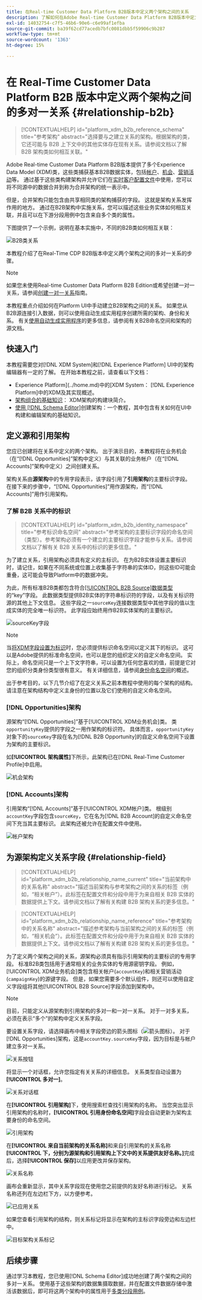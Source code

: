 ```yaml
---
title: 在Real-time Customer Data Platform B2B版本中定义两个架构之间的关系
description: 了解如何在Adobe Real-time Customer Data Platform B2B版本中定义两个架构之间的多对一关系。
exl-id: 14032754-c7f5-46b6-90e6-c6e99af1efba
source-git-commit: ba39f62cd77acedb7bfc0081dbb5f59906c9b287
workflow-type: tm+mt
source-wordcount: '1363'
ht-degree: 15%

---
```


# 在 Real-Time Customer Data Platform B2B 版本中定义两个架构之间的多对一关系 {#relationship-b2b}

>[!CONTEXTUALHELP]
>id="platform_xdm_b2b_reference_schema"
>title="参考架构"
>abstract="选择要与之建立关系的架构。根据架构的类，它还可能与 B2B 上下文中的其他实体存在现有关系。请参阅文档以了解 B2B 架构类如何相互关联。"

Adobe Real-time Customer Data Platform B2B版本提供了多个Experience Data Model (XDM)类，这些类捕获基本B2B数据实体，包括[帐户](../classes/b2b/business-account.md)、[机会](../classes/b2b/business-opportunity.md)、[营销活动](../classes/b2b/business-campaign.md)等。 通过基于这些类构建架构并允许它们在[实时客户配置文件](../../profile/home.md)中使用，您可以将不同源中的数据合并到称为合并架构的统一表示中。

但是，合并架构只能包含由共享相同类的架构捕获的字段。 这就是架构关系发挥作用的地方。 通过在B2B架构中实施关系，您可以描述这些业务实体如何相互关联，并且可以在下游分段用例中包含来自多个类的属性。

下图提供了一个示例，说明在基本实施中，不同的B2B类如何相互关联：

![B2B类关系](../images/tutorials/relationship-b2b/classes.png)

本教程介绍了在Real-Time CDP B2B版本中定义两个架构之间的多对一关系的步骤。

>[!NOTE]
>
>如果您未使用Real-time Customer Data Platform B2B Edition或希望创建一对一关系，请参阅[创建一对一关系](./relationship-ui.md)指南。
>
>本教程重点介绍如何在Platform UI中手动建立B2B架构之间的关系。 如果您从B2B源连接引入数据，则可以使用自动生成实用程序创建所需的架构、身份和关系。 有关[使用自动生成实用程序](../../sources/connectors/adobe-applications/marketo/marketo-namespaces.md)的更多信息，请参阅有关B2B命名空间和架构的源文档。

## 快速入门

本教程需要您对[!DNL XDM System]和[!DNL Experience Platform] UI中的架构编辑器有一定的了解。 在开始本教程之前，请查看以下文档：

* Experience Platform](../home.md)中的[XDM System： [!DNL Experience Platform]中的XDM及其实现概述。
* [架构组合的基础知识](../schema/composition.md)： XDM架构的构建块简介。
* [使用 [!DNL Schema Editor]](create-schema-ui.md)创建架构：一个教程，其中包含有关如何在UI中构建和编辑架构的基础知识。

## 定义源和引用架构

您应已创建将在关系中定义的两个架构。 出于演示目的，本教程将在业务机会（在“[!DNL Opportunities]”架构中定义）与其关联的业务帐户（在“[!DNL Accounts]”架构中定义）之间创建关系。

架构关系由&#x200B;**源架构**&#x200B;中的专用字段表示，该字段引用了&#x200B;**引用架构**&#x200B;的主要标识字段。 在接下来的步骤中，“[!DNL Opportunities]”用作源架构，而“[!DNL Accounts]”用作引用架构。

### 了解 B2B 关系中的标识

>[!CONTEXTUALHELP]
>id="platform_xdm_b2b_identity_namespace"
>title="参考标识命名空间"
>abstract="参考架构的主要标识字段的命名空间（类型）。参考架构必须有一个建立的主要标识字段才能参与关系。请参阅文档以了解有关 B2B 关系中的标识的更多信息。"

为了建立关系，引用架构必须具有定义的主标识。 在为B2B实体设置主要标识时，请记住，如果在不同系统或位置上收集基于字符串的实体ID，则这些ID可能会重叠，这可能会导致Platform中的数据冲突。

为此，所有标准B2B类都包含符合[[!UICONTROL B2B Source]数据类型](../data-types/b2b-source.md)的“key”字段。 此数据类型提供B2B实体的字符串标识符的字段，以及有关标识符源的其他上下文信息。 这些字段之一`sourceKey`连接数据类型中其他字段的值以生成实体的完全唯一标识符。 此字段应始终用作B2B实体架构的主要标识。

![sourceKey字段](../images/tutorials/relationship-b2b/sourcekey.png)

>[!NOTE]
>
>当[将XDM字段设置为标识](../ui/fields/identity.md)时，您必须提供标识命名空间以定义其下的标识。 这可以是Adobe提供的标准命名空间，也可以是您的组织定义的自定义命名空间。 实际上，命名空间只是一个上下文字符串，可以设置为任何您喜欢的值，前提是它对您的组织分类身份类型很有意义。 有关详细信息，请参阅[身份命名空间](../../identity-service/features/namespaces.md)的概述。

出于参考目的，以下几节介绍了在定义关系之前本教程中使用的每个架构的结构。 请注意在架构结构中定义主身份的位置以及它们使用的自定义命名空间。

### [!DNL Opportunities]架构

源架构“[!DNL Opportunities]”基于[!UICONTROL XDM业务机会]类。 类`opportunityKey`提供的字段之一用作架构的标识符。 具体而言，`opportunityKey`对象下的`sourceKey`字段在名为[!DNL B2B Opportunity]的自定义命名空间下设置为架构的主要标识。

如&#x200B;**[!UICONTROL 架构属性]**&#x200B;下所示，此架构已在[!DNL Real-Time Customer Profile]中启用。

![机会架构](../images/tutorials/relationship-b2b/opportunities.png)

### [!DNL Accounts]架构

引用架构“[!DNL Accounts]”基于[!UICONTROL XDM帐户]类。 根级别`accountKey`字段包含`sourceKey`，它在名为[!DNL B2B Account]的自定义命名空间下充当其主要标识。 此架构还被允许在配置文件中使用。

![帐户架构](../images/tutorials/relationship-b2b/accounts.png)

## 为源架构定义关系字段 {#relationship-field}

>[!CONTEXTUALHELP]
>id="platform_xdm_b2b_relationship_name_current"
>title="当前架构中的关系名称"
>abstract="描述当前架构与参考架构之间的关系的标签（例如，“相关帐户”）。此标签在配置文件和分段中用于为来自相关 B2B 实体的数据提供上下文。请参阅文档以了解有关构建 B2B 架构关系的更多信息。"

>[!CONTEXTUALHELP]
>id="platform_xdm_b2b_relationship_name_reference"
>title="参考架构中的关系名称"
>abstract="描述参考架构与当前架构之间的关系的标签（例如，“相关机会”）。此标签在配置文件和分段中用于为来自相关 B2B 实体的数据提供上下文。请参阅文档以了解有关构建 B2B 架构关系的更多信息。"

为了定义两个架构之间的关系，源架构必须具有指示引用架构的主要标识的专用字段。 标准B2B类包括用于通常相关的业务实体的专用源密钥字段。 例如，[!UICONTROL XDM业务机会]类包含相关帐户(`accountKey`)和相关营销活动(`campaignKey`)的源键字段。 但是，如果您需要多个默认组件，则还可以使用自定义字段组将其他[!UICONTROL B2B Source]字段添加到架构中。

>[!NOTE]
>
>目前，只能定义从源架构到引用架构的多对一和一对一关系。 对于一对多关系，必须在表示“多个”的架构中定义关系字段。

要设置关系字段，请选择画布中相关字段旁边的箭头图标（![箭头图标](../images/tutorials/relationship-b2b/arrow.png)）。 对于[!DNL Opportunities]架构，这是`accountKey.sourceKey`字段，因为目标是与帐户建立多对一关系。

![关系按钮](../images/tutorials/relationship-b2b/relationship-button.png)

将显示一个对话框，允许您指定有关关系的详细信息。 关系类型自动设置为&#x200B;**[!UICONTROL 多对一]**。

![关系对话框](../images/tutorials/relationship-b2b/relationship-dialog.png)

在&#x200B;**[!UICONTROL 引用架构]**&#x200B;下，使用搜索栏查找引用架构的名称。 当您突出显示引用架构的名称时，**[!UICONTROL 引用身份命名空间]**&#x200B;字段会自动更新为架构主要身份的命名空间。

![引用架构](../images/tutorials/relationship-b2b/reference-schema.png)

在&#x200B;**[!UICONTROL 来自当前架构的关系名称]**&#x200B;和来自引用架构的关系名称&#x200B;**[!UICONTROL 下，分别为源架构和引用架构上下文中的关系提供友好名称。]**&#x200B;完成后，选择&#x200B;**[!UICONTROL 保存]**&#x200B;以应用更改并保存架构。

![关系名称](../images/tutorials/relationship-b2b/relationship-name.png)

画布会重新显示，其中关系字段现在使用您之前提供的友好名称进行标记。 关系名称还列在左边栏下方，以方便参考。

![已应用关系](../images/tutorials/relationship-b2b/relationship-applied.png)

如果您查看引用架构的结构，则关系标记将显示在架构的主标识字段旁边和左边栏中。

![目标架构关系标记](../images/tutorials/relationship-b2b/destination-relationship.png)

## 后续步骤

通过学习本教程，您已使用[!DNL Schema Editor]成功地创建了两个架构之间的多对一关系。 使用基于这些架构的数据集摄取数据，并在配置文件数据存储中激活该数据后，即可将这两个架构中的属性用于[多类分段用例](../../rtcdp/segmentation/b2b.md)。
